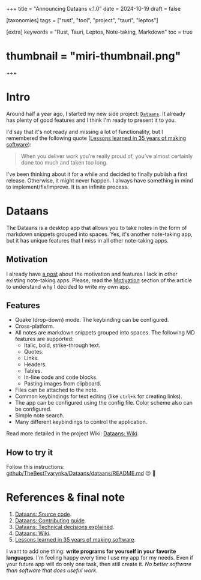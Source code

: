 +++
title = "Announcing Dataans v.1.0"
date = 2024-10-19
draft = false

[taxonomies]
tags = ["rust", "tool", "project", "tauri", "leptos"]

[extra]
keywords = "Rust, Tauri, Leptos, Note-taking, Markdown"
toc = true
# thumbnail = "miri-thumbnail.png"
+++

# Intro

Around half a year ago, I started my new side project: [`Dataans`](https://github.com/TheBestTvarynka/Dataans). It already has plenty of good features and I think I'm ready to present it to you.

I'd say that it's not ready and missing a lot of functionality, but I remembered the following quote ([Lessons learned in 35 years of making software](https://dev.jimgrey.net/2024/07/03/lessons-learned-in-35-years-of-making-software/)):

> When you deliver work you’re really proud of, you’ve almost certainly done too much and taken too long.

I've been thinking about it for a while and decided to finally publish a first release. Otherwise, it might never happen. I always have something in mind to implement/fix/improve. It is an infinite process.

# Dataans

The Dataans is a desktop app that allows you to take notes in the form of markdown snippets grouped into spaces. Yes, it's another note-taking app, but it has unique features that I miss in all other note-taking apps.

## Motivation

I already have [a post](https://tbt.qkation.com/projects/dataans/) about the motivation and features I lack in other existing note-taking apps. Please, read the [Motivation](https://tbt.qkation.com/projects/dataans/#motivation) section of the article to understand why I decided to write my own app.

## Features

* Quake (drop-down) mode. The keybinding can be configured.
* Cross-platform.
* All notes are markdown snippets grouped into spaces. The following MD features are supported:
  * Italic, bold, strike-through text.
  * Quotes.
  * Links.
  * Headers.
  * Tables.
  * In-line code and code blocks.
  * Pasting images from clipboard.
* Files can be attached to the note.
* Common keybindings for text editing (like `ctrl+k` for creating links).
* The app can be configured using the config file. Color scheme also can be configured.
* Simple note search.
* Many different keybindings to control the application.

Read more detailed in the project Wiki: [Dataans: Wiki](https://github.com/TheBestTvarynka/Dataans/wiki).

## How to try it

Follow this instructions: [github/TheBestTvarynka/Dataans/dataans/README.md](https://github.com/TheBestTvarynka/Dataans/blob/main/dataans/README.md) :stuck_out_tongue_winking_eye: :zany_face:

# References & final note

1. [Dataans: Source code](https://github.com/TheBestTvarynka/Dataans/).
2. [Dataans: Contributing guide](https://github.com/TheBestTvarynka/Dataans/blob/main/doc/CONTRIBUTING.md).
3. [Dataans: Technical decisions explained](https://github.com/TheBestTvarynka/Dataans/blob/main/doc/tech_stack.md).
4. [Dataans: Wiki](https://github.com/TheBestTvarynka/Dataans/wiki).
5. [Lessons learned in 35 years of making software](https://dev.jimgrey.net/2024/07/03/lessons-learned-in-35-years-of-making-software/).

I want to add one thing: **write programs for yourself in your favorite languages**. I'm feeling happy every time I use my app for my needs. Even if your future app will do only one task, then still create it. _No better software than software that does useful work._